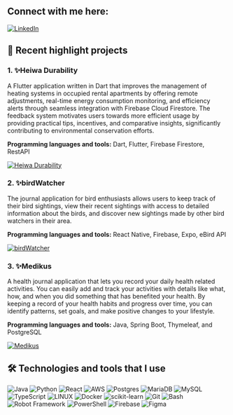 ## Connect with me here: 
[![LinkedIn](https://img.shields.io/badge/LinkedIn-%230077B5.svg?logo=linkedin&logoColor=white)](https://www.linkedin.com/in/timo-g/)

## 🚀 Recent highlight projects

### 1. ✨**Heiwa Durability**
   
A Flutter application written in Dart that improves the management of heating systems in occupied rental apartments by offering remote adjustments, real-time energy consumption monitoring, and efficiency alerts through seamless integration with Firebase Cloud Firestore. The feedback system motivates users towards more efficient usage by providing practical tips, incentives, and comparative insights, significantly contributing to environmental conservation efforts. 

<b>Programming languages and tools:</b> Dart, Flutter, Firebase Firestore, RestAPI

[![Heiwa Durability](https://img.shields.io/badge/Not%20publicly%20available-Heiwa%20Durability-purple)](link)

### 2. ✨**birdWatcher**
   
The journal application for bird enthusiasts allows users to keep track of their bird sightings, view their recent sightings with access to detailed information about the           birds, and discover new sightings made by other bird watchers in their area.
      
<b>Programming languages and tools:</b> React Native, Firebase, Expo, eBird API

[![birdWatcher](https://img.shields.io/badge/View%20on%20GitHub-birdWatcher-purple)](https://github.com/timozo/birdWatcher)

### 3. ✨**Medikus**
   
A health journal application that lets you record your daily health related activities. You can easily add and track your activities with details like what, how, and     when       you did something that has benefited your health. By keeping a record of your health habits and progress over time, you can identify patterns, set goals, and make positive          changes to your lifestyle.
   
<b>Programming languages and tools:</b> Java, Spring Boot, Thymeleaf, and PostgreSQL

[![Medikus](https://img.shields.io/badge/View%20on%20GitHub-Medikus-purple)](https://github.com/timozo/medikus)
     
## 🛠️ Technologies and tools that I use
![Java](https://img.shields.io/badge/Java-007396?style=for-the-badge&logo=java&logoColor=white&labelColor=007396)
![Python](https://img.shields.io/badge/Python-3670A0?style=for-the-badge&logo=python&logoColor=ffdd54)
![React](https://img.shields.io/badge/React-61DAFB?style=for-the-badge&logo=react&logoColor=white)
![AWS](https://img.shields.io/badge/AWS-232F3E?style=for-the-badge&logo=amazon-aws&logoColor=white)
![Postgres](https://img.shields.io/badge/PostgreSQL-316192?style=for-the-badge&logo=postgresql&logoColor=white)
![MariaDB](https://img.shields.io/badge/MariaDB-003545?style=for-the-badge&logo=mariadb&logoColor=white)
![MySQL](https://img.shields.io/badge/MySQL-4479A1?style=for-the-badge&logo=mysql&logoColor=white)
![TypeScript](https://img.shields.io/badge/TypeScript-3178C6?style=for-the-badge&logo=typescript&logoColor=white)
![LINUX](https://img.shields.io/badge/Linux-FCC624?style=for-the-badge&logo=linux&logoColor=black) 
![Docker](https://img.shields.io/badge/Docker-2496ED?style=for-the-badge&logo=docker&logoColor=white)
![scikit-learn](https://img.shields.io/badge/scikit--learn-F7931E?style=for-the-badge&logo=scikit-learn&logoColor=white) 
![Git](https://img.shields.io/badge/Git-F05032?style=for-the-badge&logo=git&logoColor=white)
![Bash](https://img.shields.io/badge/Bash-4EAA25?style=for-the-badge&logo=gnu-bash&logoColor=white)
![Robot Framework](https://img.shields.io/badge/Robot%20Framework-00A99D?style=for-the-badge)
![PowerShell](https://img.shields.io/badge/PowerShell-5391FE?style=for-the-badge&logo=powershell&logoColor=white)
![Firebase](https://img.shields.io/badge/Firebase-FFCA28?style=for-the-badge&logo=firebase&logoColor=black)
![Figma](https://img.shields.io/badge/Figma-F24E1E?style=for-the-badge&logo=figma&logoColor=white) 
